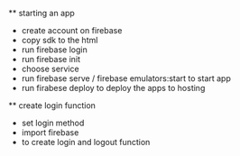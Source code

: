 ** starting an app

- create account on firebase
- copy sdk to the html
- run firebase login 
- run firebase init
- choose service
- run firebase serve / firebase emulators:start to start app
- run firabese deploy to deploy the apps to hosting

** create login function
- set login method
- import firebase
- to create login and logout function
